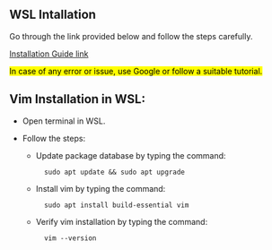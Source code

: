 ## WSL Intallation

Go through the link provided below and follow the steps carefully. 


[Installation Guide link](https://learn.microsoft.com/en-us/windows/wsl/install)

<mark>In case of any error or issue, use Google or follow a suitable tutorial.</mark>

## Vim Installation in WSL: 

 * Open terminal in WSL.
 * Follow the steps:

    * Update package database by typing the command:

            sudo apt update && sudo apt upgrade
    
    * Install vim by typing the command:

            sudo apt install build-essential vim

    * Verify vim installation by typing the command:

            vim --version


<style>- Suyash K Sinha {text-align: right}</style>





